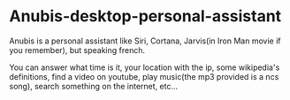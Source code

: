 # Anubis-desktop-personal-assistant
Anubis is a personal assistant like Siri, Cortana, Jarvis(in Iron Man movie if you remember), but speaking french.

You can answer what time is it, your location with the ip, some wikipedia's definitions, find a video on youtube, play music(the mp3 provided is a ncs song), search something on the internet, etc...
